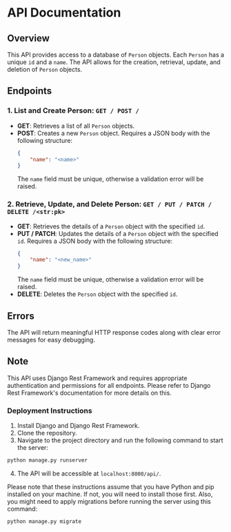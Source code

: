 # API Documentation

## Overview
This API provides access to a database of `Person` objects. Each `Person` has a unique `id` and a `name`. The API allows for the creation, retrieval, update, and deletion of `Person` objects.

## Endpoints

### 1. List and Create Person: `GET / POST /`
- **GET**: Retrieves a list of all `Person` objects.
- **POST**: Creates a new `Person` object. Requires a JSON body with the following structure:
    ```json
    {
        "name": "<name>"
    }
    ```
    The `name` field must be unique, otherwise a validation error will be raised.

### 2. Retrieve, Update, and Delete Person: `GET / PUT / PATCH / DELETE /<str:pk>`
- **GET**: Retrieves the details of a `Person` object with the specified `id`.
- **PUT / PATCH**: Updates the details of a `Person` object with the specified `id`. Requires a JSON body with the following structure:
    ```json
    {
        "name": "<new_name>"
    }
    ```
    The `name` field must be unique, otherwise a validation error will be raised.
- **DELETE**: Deletes the `Person` object with the specified `id`.

## Errors
The API will return meaningful HTTP response codes along with clear error messages for easy debugging.

## Note
This API uses Django Rest Framework and requires appropriate authentication and permissions for all endpoints. Please refer to Django Rest Framework's documentation for more details on this.
### Deployment Instructions
1. Install Django and Django Rest Framework.
2. Clone the repository.
3. Navigate to the project directory and run the following command to start the server:
```bash
python manage.py runserver
```
4. The API will be accessible at `localhost:8000/api/`.

Please note that these instructions assume that you have Python and pip installed on your machine. If not, you will need to install those first. Also, you might need to apply migrations before running the server using this command:
```bash
python manage.py migrate
```
```